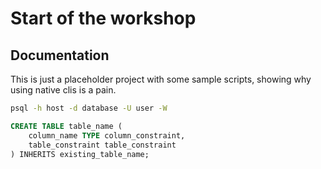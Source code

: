# Start of the workshop

## Documentation

This is just a placeholder project with some sample scripts, showing why using native clis is a pain.

```sh
psql -h host -d database -U user -W
```

```sql
CREATE TABLE table_name (
    column_name TYPE column_constraint,
    table_constraint table_constraint
) INHERITS existing_table_name;
```
